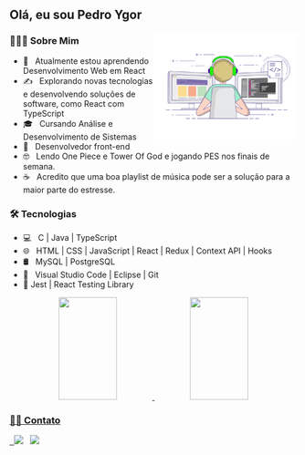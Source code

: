 <h2> Olá, eu sou Pedro Ygor</h2>
<img align="right" alt="GIF" src="./imgs/logo.gif" width="50%"/>

<h3> 👨🏻‍💻 Sobre Mim </h3>

- 🔭 &nbsp; Atualmente estou aprendendo Desenvolvimento Web em React
- ✍️  &nbsp; Explorando novas tecnologias e desenvolvendo soluções de software, como React com TypeScript
- 🎓 &nbsp; Cursando Análise e Desenvolvimento de Sistemas
- 💼 &nbsp; Desenvolvedor front-end
- 🤓 &nbsp; Lendo One Piece e Tower Of God e jogando PES nos finais de semana.
- ☕ &nbsp; Acredito que uma boa playlist de música pode ser a solução para a maior parte do estresse.

<h3>🛠 Tecnologias</h3>

- 💻 &nbsp; C | Java | TypeScript
- 🌐 &nbsp; HTML | CSS | JavaScript | React | Redux | Context API | Hooks
- 🛢 &nbsp; MySQL | PostgreSQL
- 🔧 &nbsp; Visual Studio Code | Eclipse | Git
- 🔎  Jest | React Testing Library

<!-- <br> -->
<div align="center">

<a href="https://github.com/pedroygor" />

<img height="180em" width="45%" src="https://github-readme-stats.vercel.app/api?username=pedroygor&include_all_commits=true&count_private=true&show_icons=true&title_color=7A7ADB&icon_color=2234AE&text_color=D3D3D3&bg_color=0,000000,130F40"/>

<img height="180em" width="45%" src="https://github-readme-stats.vercel.app/api/top-langs/?username=pedroygor&layout=compact&text_color=D3D3D3&bg_color=0,000000,130F40&langs_count=6"/>

</div>

<h3> 🤝🏻 Contato</h3>

<p>
&nbsp; <a href="https://www.linkedin.com/in/pedro-ygor/" target="_blank" rel="noopener noreferrer"><img src="https://img.icons8.com/plasticine/100/000000/linkedin.png" width="50" /></a>
&nbsp; <a href="mailto:pedroygorlo888@gmail.com" target="_blank" rel="noopener noreferrer"><img src="https://img.icons8.com/plasticine/100/000000/gmail.png"  width="50" /></a>
</p>
